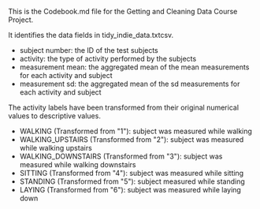 This is the Codebook.md file for the Getting and Cleaning Data Course Project.

It identifies the data fields in
tidy_indie_data.txtcsv.

- subject number: the ID of the test subjects
- activity: the type of activity performed by the subjects
- measurement mean: the aggregated mean of the mean measurements for each activity and subject
- measurement sd: the aggregated mean of the sd measurements for each activity and subject

The activity labels have been transformed from their original numerical values to descriptive values.

- WALKING (Transformed from "1"): subject was measured while walking
- WALKING_UPSTAIRS (Transformed from "2"): subject was measured while walking upstairs
- WALKING_DOWNSTAIRS (Transformed from "3"): subject was measured while walking downstairs
- SITTING (Transformed from "4"): subject was measured while sitting
- STANDING (Transformed from "5"): subject measured while standing
- LAYING (Transformed from "6"): subject was measured while laying down
